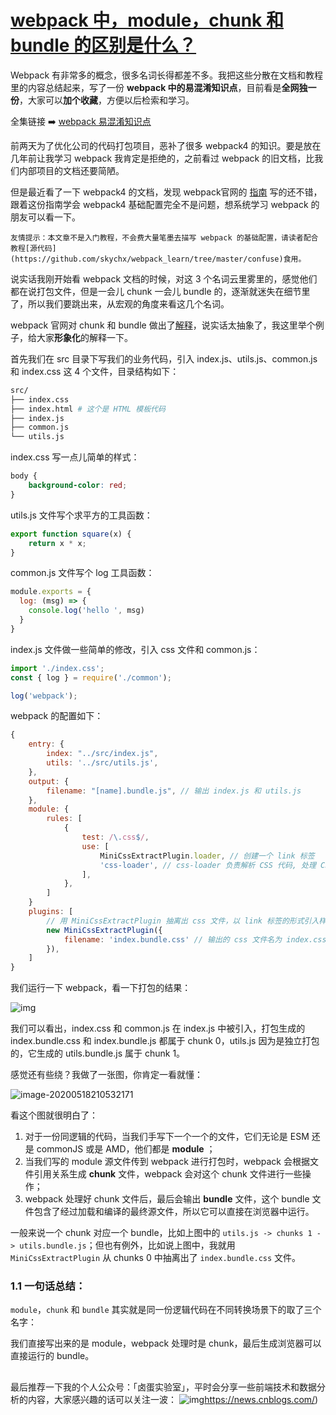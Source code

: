# [webpack 中，module，chunk 和 bundle 的区别是什么？](https://www.cnblogs.com/skychx/p/webpack-module-chunk-bundle.html)

Webpack 有非常多的概念，很多名词长得都差不多。我把这些分散在文档和教程里的内容总结起来，写了一份 **webpack 中的易混淆知识点**，目前看是**全网独一份**，大家可以**加个收藏**，方便以后检索和学习。

全集链接 ➡️ [webpack 易混淆知识点](https://www.cnblogs.com/skychx/tag/Webpack/)

前两天为了优化公司的代码打包项目，恶补了很多 webpack4 的知识。要是放在几年前让我学习 webpack 我肯定是拒绝的，之前看过 webpack 的旧文档，比我们内部项目的文档还要简陋。

但是最近看了一下 webpack4 的文档，发现 webpack官网的 [指南](https://webpack.docschina.org/guides/) 写的还不错，跟着这份指南学会 webpack4 基础配置完全不是问题，想系统学习 webpack 的朋友可以看一下。



```
友情提示：本文章不是入门教程，不会费大量笔墨去描写 webpack 的基础配置，请读者配合教程[源代码](https://github.com/skychx/webpack_learn/tree/master/confuse)食用。
```



说实话我刚开始看 webpack 文档的时候，对这 3 个名词云里雾里的，感觉他们都在说打包文件，但是一会儿 chunk 一会儿 bundle 的，逐渐就迷失在细节里了，所以我们要跳出来，从宏观的角度来看这几个名词。

webpack 官网对 chunk 和 bundle 做出了[解释](https://webpack.docschina.org/glossary)，说实话太抽象了，我这里举个例子，给大家**形象化**的解释一下。

首先我们在 src 目录下写我们的业务代码，引入 index.js、utils.js、common.js 和 index.css 这 4 个文件，目录结构如下：

```bash
src/
├── index.css
├── index.html # 这个是 HTML 模板代码
├── index.js
├── common.js
└── utils.js
```

index.css 写一点儿简单的样式：

```css
body {
    background-color: red;
}
```

utils.js 文件写个求平方的工具函数：

```javascript
export function square(x) {
    return x * x;
}
```

common.js 文件写个 log 工具函数：

```javascript
module.exports = {
  log: (msg) => {
    console.log('hello ', msg)
  }
}
```

index.js 文件做一些简单的修改，引入 css 文件和 common.js：

```javascript
import './index.css';
const { log } = require('./common');

log('webpack');
```

webpack 的配置如下：

```javascript
{
    entry: {
        index: "../src/index.js",
        utils: '../src/utils.js',
    },
    output: {
        filename: "[name].bundle.js", // 输出 index.js 和 utils.js
    },
    module: {
        rules: [
            {
                test: /\.css$/,
                use: [
                    MiniCssExtractPlugin.loader, // 创建一个 link 标签
                    'css-loader', // css-loader 负责解析 CSS 代码, 处理 CSS 中的依赖
                ],
            },
        ]
    }
    plugins: [
        // 用 MiniCssExtractPlugin 抽离出 css 文件，以 link 标签的形式引入样式文件
        new MiniCssExtractPlugin({
            filename: 'index.bundle.css' // 输出的 css 文件名为 index.css
        }),
    ]
}
```

我们运行一下 webpack，看一下打包的结果：

![img](http://ww3.sinaimg.cn/large/006tNc79ly1g3g9kn79ntj30o6060ab8.jpg)

我们可以看出，index.css 和 common.js 在 index.js 中被引入，打包生成的 index.bundle.css 和 index.bundle.js 都属于 chunk 0，utils.js 因为是独立打包的，它生成的 utils.bundle.js 属于 chunk 1。

感觉还有些绕？我做了一张图，你肯定一看就懂：

![image-20200518210532171](https://image-1255652541.cos.ap-shanghai.myqcloud.com/uPic/image-20200518210532171.png)

看这个图就很明白了：

1. 对于一份同逻辑的代码，当我们手写下一个一个的文件，它们无论是 ESM 还是 commonJS 或是 AMD，他们都是 **module** ；
2. 当我们写的 module 源文件传到 webpack 进行打包时，webpack 会根据文件引用关系生成 **chunk** 文件，webpack 会对这个 chunk 文件进行一些操作；
3. webpack 处理好 chunk 文件后，最后会输出 **bundle** 文件，这个 bundle 文件包含了经过加载和编译的最终源文件，所以它可以直接在浏览器中运行。

一般来说一个 chunk 对应一个 bundle，比如上图中的 `utils.js -> chunks 1 -> utils.bundle.js`；但也有例外，比如说上图中，我就用 `MiniCssExtractPlugin` 从 chunks 0 中抽离出了 `index.bundle.css` 文件。



### 1.1 一句话总结：

`module`，`chunk` 和 `bundle` 其实就是同一份逻辑代码在不同转换场景下的取了三个名字：

我们直接写出来的是 module，webpack 处理时是 chunk，最后生成浏览器可以直接运行的 bundle。

##  



最后推荐一下我的个人公众号：「卤蛋实验室」，平时会分享一些前端技术和数据分析的内容，大家感兴趣的话可以关注一波：
![img](https://image-1255652541.cos.ap-shanghai.myqcloud.com/uPic/20190709220018.png)https://news.cnblogs.com/)